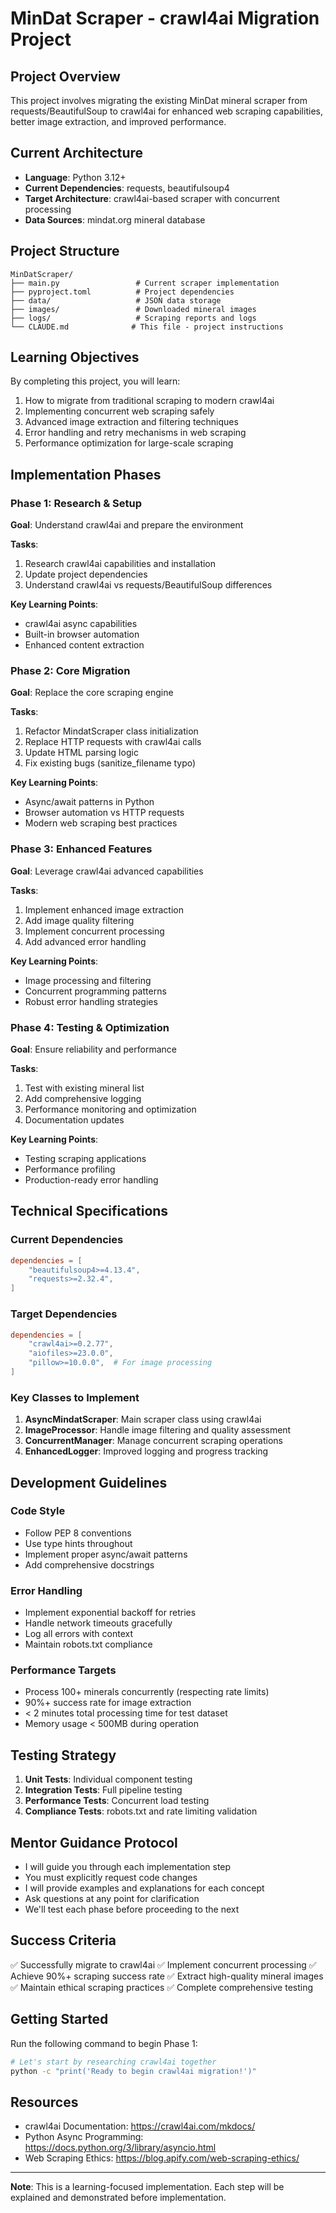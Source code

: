 # MinDat Scraper - crawl4ai Migration Project

## Project Overview
This project involves migrating the existing MinDat mineral scraper from requests/BeautifulSoup to crawl4ai for enhanced web scraping capabilities, better image extraction, and improved performance.

## Current Architecture
- **Language**: Python 3.12+
- **Current Dependencies**: requests, beautifulsoup4
- **Target Architecture**: crawl4ai-based scraper with concurrent processing
- **Data Sources**: mindat.org mineral database

## Project Structure
```
MinDatScraper/
├── main.py                 # Current scraper implementation
├── pyproject.toml          # Project dependencies
├── data/                   # JSON data storage
├── images/                 # Downloaded mineral images
├── logs/                   # Scraping reports and logs
└── CLAUDE.md              # This file - project instructions
```

## Learning Objectives
By completing this project, you will learn:
1. How to migrate from traditional scraping to modern crawl4ai
2. Implementing concurrent web scraping safely
3. Advanced image extraction and filtering techniques
4. Error handling and retry mechanisms in web scraping
5. Performance optimization for large-scale scraping

## Implementation Phases

### Phase 1: Research & Setup
**Goal**: Understand crawl4ai and prepare the environment

**Tasks**:
1. Research crawl4ai capabilities and installation
2. Update project dependencies
3. Understand crawl4ai vs requests/BeautifulSoup differences

**Key Learning Points**:
- crawl4ai async capabilities
- Built-in browser automation
- Enhanced content extraction

### Phase 2: Core Migration
**Goal**: Replace the core scraping engine

**Tasks**:
1. Refactor MindatScraper class initialization
2. Replace HTTP requests with crawl4ai calls
3. Update HTML parsing logic
4. Fix existing bugs (sanitize_filename typo)

**Key Learning Points**:
- Async/await patterns in Python
- Browser automation vs HTTP requests
- Modern web scraping best practices

### Phase 3: Enhanced Features
**Goal**: Leverage crawl4ai advanced capabilities

**Tasks**:
1. Implement enhanced image extraction
2. Add image quality filtering
3. Implement concurrent processing
4. Add advanced error handling

**Key Learning Points**:
- Image processing and filtering
- Concurrent programming patterns
- Robust error handling strategies

### Phase 4: Testing & Optimization
**Goal**: Ensure reliability and performance

**Tasks**:
1. Test with existing mineral list
2. Add comprehensive logging
3. Performance monitoring and optimization
4. Documentation updates

**Key Learning Points**:
- Testing scraping applications
- Performance profiling
- Production-ready error handling

## Technical Specifications

### Current Dependencies
```toml
dependencies = [
    "beautifulsoup4>=4.13.4",
    "requests>=2.32.4",
]
```

### Target Dependencies
```toml
dependencies = [
    "crawl4ai>=0.2.77",
    "aiofiles>=23.0.0",
    "pillow>=10.0.0",  # For image processing
]
```

### Key Classes to Implement
1. **AsyncMindatScraper**: Main scraper class using crawl4ai
2. **ImageProcessor**: Handle image filtering and quality assessment
3. **ConcurrentManager**: Manage concurrent scraping operations
4. **EnhancedLogger**: Improved logging and progress tracking

## Development Guidelines

### Code Style
- Follow PEP 8 conventions
- Use type hints throughout
- Implement proper async/await patterns
- Add comprehensive docstrings

### Error Handling
- Implement exponential backoff for retries
- Handle network timeouts gracefully
- Log all errors with context
- Maintain robots.txt compliance

### Performance Targets
- Process 100+ minerals concurrently (respecting rate limits)
- 90%+ success rate for image extraction
- < 2 minutes total processing time for test dataset
- Memory usage < 500MB during operation

## Testing Strategy
1. **Unit Tests**: Individual component testing
2. **Integration Tests**: Full pipeline testing
3. **Performance Tests**: Concurrent load testing
4. **Compliance Tests**: robots.txt and rate limiting validation

## Mentor Guidance Protocol
- I will guide you through each implementation step
- You must explicitly request code changes
- I will provide examples and explanations for each concept
- Ask questions at any point for clarification
- We'll test each phase before proceeding to the next

## Success Criteria
✅ Successfully migrate to crawl4ai
✅ Implement concurrent processing
✅ Achieve 90%+ scraping success rate
✅ Extract high-quality mineral images
✅ Maintain ethical scraping practices
✅ Complete comprehensive testing

## Getting Started
Run the following command to begin Phase 1:
```bash
# Let's start by researching crawl4ai together
python -c "print('Ready to begin crawl4ai migration!')"
```

## Resources
- crawl4ai Documentation: https://crawl4ai.com/mkdocs/
- Python Async Programming: https://docs.python.org/3/library/asyncio.html
- Web Scraping Ethics: https://blog.apify.com/web-scraping-ethics/

---
**Note**: This is a learning-focused implementation. Each step will be explained and demonstrated before implementation.
